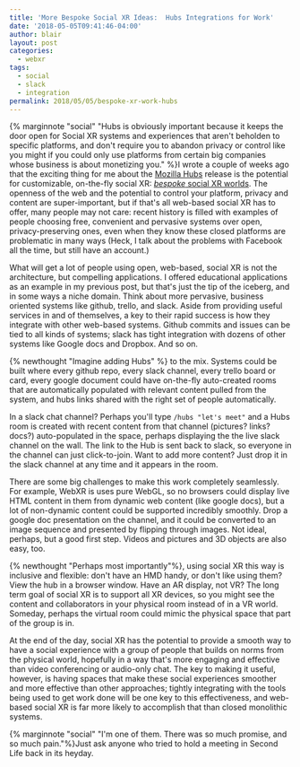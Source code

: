 ```yaml
---
title: 'More Bespoke Social XR Ideas:  Hubs Integrations for Work'
date: '2018-05-05T09:41:46-04:00'
author: blair
layout: post
categories:
  - webxr
tags:
  - social
  - slack
  - integration
permalink: 2018/05/05/bespoke-xr-work-hubs
---
```

{% marginnote "social" "Hubs is obviously important because it keeps the door open for Social XR systems and experiences that aren't beholden to specific platforms, and don't require you to abandon privacy or control like you might if you could only use platforms from certain big companies whose business is about monetizing you." %}I wrote a couple of weeks ago that the exciting thing for me about the [Mozilla Hubs](https://hubs.mozilla.com) release is the potential for customizable, on-the-fly social XR: [_bespoke_ social XR worlds](/2018/04/26/bespoke-social-xr). The openness of the web and the potential to control your platform, privacy and content are super-important, but if that's all web-based social XR has to offer, many people may not care:  recent history is filled with examples of people choosing free, convenient and pervasive systems over open, privacy-preserving ones, even when they know these closed platforms are problematic in many ways (Heck, I talk about the problems with Facebook all the time, but still have an account.)

What will get a lot of people using open, web-based, social XR is not the architecture, but compelling applications. I offered educational applications as an example in my previous post, but that's just the tip of the iceberg, and in some ways a niche domain. Think about more pervasive, business oriented systems like github, trello, and slack.  Aside from providing useful services in and of themselves, a key to their rapid success is how they integrate with other web-based systems.  Github commits and issues can be tied to all kinds of systems;  slack has tight integration with dozens of other systems like Google docs and Dropbox.  And so on.

{% newthought "Imagine adding Hubs" %} to the mix. Systems could be built where every github repo, every slack channel, every trello board or card, every google document could have on-the-fly auto-created rooms that are automatically populated with relevant content pulled from the system, and hubs links shared with the right set of people automatically.  

In a slack chat channel? Perhaps you'll type `/hubs "let's meet"` and a Hubs room is created with recent content from that channel (pictures? links? docs?) auto-populated in the space, perhaps displaying the the live slack channel on the wall. The link to the Hub is sent back to slack, so everyone in the channel can just click-to-join. Want to add more content?  Just drop it in the slack channel at any time and it appears in the room.

There are some big challenges to make this work completely seamlessly. For example, WebXR is uses pure WebGL, so no browsers could display live HTML content in them from dynamic web content (like google docs),  but a lot of non-dynamic content could be supported incredibly smoothly.  Drop a google doc presentation on the channel, and it could be converted to an image sequence and presented by flipping through images. Not ideal, perhaps, but a good first step. Videos and pictures and 3D objects are also easy, too.

{% newthought "Perhaps most importantly"%}, using social XR this way is inclusive and flexible:  don't have an HMD handy, or don't like using them?  View the hub in a browser window.  Have an AR display, not VR?  The long term goal of social XR is to support all XR devices, so you might see the content and collaborators in your physical room instead of in a VR world.  Someday, perhaps the virtual room could mimic the physical space that part of the group is in.

At the end of the day, social XR has the potential to provide a smooth way to have a social experience with a group of people that builds on norms from the physical world, hopefully in a way that's more engaging and effective than video conferencing or audio-only chat. The key to making it useful, however, is having spaces that make these social experiences smoother and more effective than other approaches;  tightly integrating with the tools being used to get work done will be one key to this effectiveness, and web-based social XR is far more likely to accomplish that than closed monolithic systems.

{% marginnote "social" "I'm one of them. There was so much promise, and so much pain."%}Just ask anyone who tried to hold a meeting in Second Life back in its heyday.
